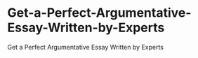 # Get-a-Perfect-Argumentative-Essay-Written-by-Experts
Get a Perfect Argumentative Essay Written by Experts
